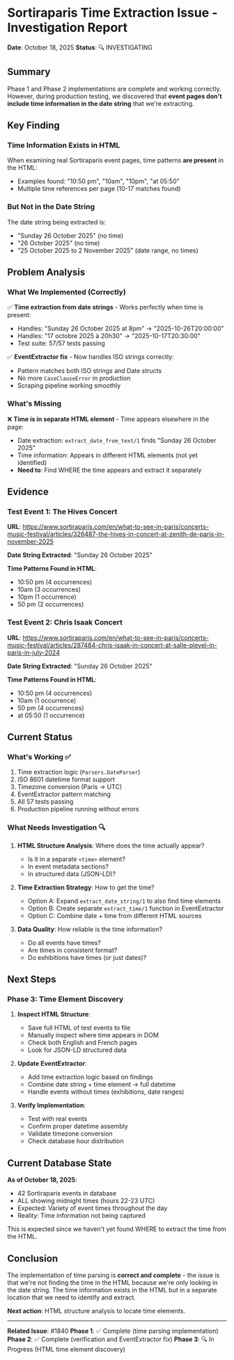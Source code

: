 # Sortiraparis Time Extraction Issue - Investigation Report

**Date**: October 18, 2025
**Status**: 🔍 INVESTIGATING

## Summary

Phase 1 and Phase 2 implementations are complete and working correctly. However, during production testing, we discovered that **event pages don't include time information in the date string** that we're extracting.

## Key Finding

### Time Information Exists in HTML
When examining real Sortiraparis event pages, time patterns **are present** in the HTML:
- Examples found: "10:50 pm", "10am", "10pm", "at 05:50"
- Multiple time references per page (10-17 matches found)

### But Not in the Date String
The date string being extracted is:
- "Sunday 26 October 2025" (no time)
- "26 October 2025" (no time)
- "25 October 2025 to 2 November 2025" (date range, no times)

## Problem Analysis

### What We Implemented (Correctly)
✅ **Time extraction from date strings** - Works perfectly when time is present:
- Handles: "Sunday 26 October 2025 at 8pm" → "2025-10-26T20:00:00"
- Handles: "17 octobre 2025 à 20h30" → "2025-10-17T20:30:00"
- Test suite: 57/57 tests passing

✅ **EventExtractor fix** - Now handles ISO strings correctly:
- Pattern matches both ISO strings and Date structs
- No more `CaseClauseError` in production
- Scraping pipeline working smoothly

### What's Missing
❌ **Time is in separate HTML element** - Time appears elsewhere in the page:
- Date extraction: `extract_date_from_text/1` finds "Sunday 26 October 2025"
- Time information: Appears in different HTML elements (not yet identified)
- **Need to**: Find WHERE the time appears and extract it separately

## Evidence

### Test Event 1: The Hives Concert
**URL**: https://www.sortiraparis.com/en/what-to-see-in-paris/concerts-music-festival/articles/326487-the-hives-in-concert-at-zenith-de-paris-in-november-2025

**Date String Extracted**: "Sunday 26 October 2025"

**Time Patterns Found in HTML**:
- 10:50 pm (4 occurrences)
- 10am (3 occurrences)
- 10pm (1 occurrence)
- 50 pm (2 occurrences)

### Test Event 2: Chris Isaak Concert
**URL**: https://www.sortiraparis.com/en/what-to-see-in-paris/concerts-music-festival/articles/287484-chris-isaak-in-concert-at-salle-pleyel-in-paris-in-july-2024

**Date String Extracted**: "Sunday 26 October 2025"

**Time Patterns Found in HTML**:
- 10:50 pm (4 occurrences)
- 10am (1 occurrence)
- 50 pm (4 occurrences)
- at 05:50 (1 occurrence)

## Current Status

### What's Working ✅
1. Time extraction logic (`Parsers.DateParser`)
2. ISO 8601 datetime format support
3. Timezone conversion (Paris → UTC)
4. EventExtractor pattern matching
5. All 57 tests passing
6. Production pipeline running without errors

### What Needs Investigation 🔍
1. **HTML Structure Analysis**: Where does the time actually appear?
   - Is it in a separate `<time>` element?
   - In event metadata sections?
   - In structured data (JSON-LD)?

2. **Time Extraction Strategy**: How to get the time?
   - Option A: Expand `extract_date_string/1` to also find time elements
   - Option B: Create separate `extract_time/1` function in EventExtractor
   - Option C: Combine date + time from different HTML sources

3. **Data Quality**: How reliable is the time information?
   - Do all events have times?
   - Are times in consistent format?
   - Do exhibitions have times (or just dates)?

## Next Steps

### Phase 3: Time Element Discovery
1. **Inspect HTML Structure**:
   - Save full HTML of test events to file
   - Manually inspect where time appears in DOM
   - Check both English and French pages
   - Look for JSON-LD structured data

2. **Update EventExtractor**:
   - Add time extraction logic based on findings
   - Combine date string + time element → full datetime
   - Handle events without times (exhibitions, date ranges)

3. **Verify Implementation**:
   - Test with real events
   - Confirm proper datetime assembly
   - Validate timezone conversion
   - Check database hour distribution

## Current Database State

**As of October 18, 2025**:
- 42 Sortiraparis events in database
- ALL showing midnight times (hours 22-23 UTC)
- Expected: Variety of event times throughout the day
- Reality: Time information not being captured

This is expected since we haven't yet found WHERE to extract the time from the HTML.

## Conclusion

The implementation of time parsing is **correct and complete** - the issue is that we're not finding the time in the HTML because we're only looking in the date string. The time information exists in the HTML but in a separate location that we need to identify and extract.

**Next action**: HTML structure analysis to locate time elements.

---

**Related Issue**: #1840
**Phase 1**: ✅ Complete (time parsing implementation)
**Phase 2**: ✅ Complete (verification and EventExtractor fix)
**Phase 3**: 🔍 In Progress (HTML time element discovery)
